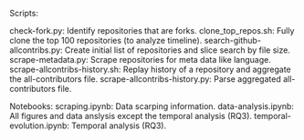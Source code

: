 Scripts:

check-fork.py: Identify repositories that are forks.
clone_top_repos.sh: Fully clone the top 100 repositories (to analyze timeline).
search-github-allcontribs.py: Create initial list of repositories and slice search by file size.
scrape-metadata.py: Scrape repositories for meta data like language.
scrape-allcontribs-history.sh: Replay history of a repository and aggregate the all-contributors file.
scrape-allcontribs-history.py: Parse aggregated all-contributors file.


Notebooks:
scraping.ipynb: Data scarping information.
data-analysis.ipynb: All figures and data anslysis except the temporal analysis (RQ3).
temporal-evolution.ipynb: Temporal analysis (RQ3).